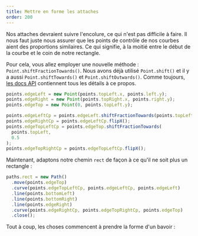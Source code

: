 ```yaml
---
title: Mettre en forme les attaches
order: 200
---
```


Nos attaches devraient suivre l'encolure, ce qui n'est pas difficile à faire. Il nous faut juste nous assurer que les points de contrôle de nos courbes aient des proportions similaires. Ce qui signifie, à la moitié entre le début de la courbe et le coin de notre rectangle.

<Note>

Pour cela, vous allez employer une nouvelle méthode : `Point.shiftFractionTowards()`. Nous avons déjà utilisé `Point.shift()` et il y a aussi `Point.shiftTowards()` et `Point.shiftOutwards()`. Comme toujours, [les docs API](/api/point) contiennent tous les détails à ce propos.

</Note>

```js
points.edgeLeft = new Point(points.topLeft.x, points.left.y);
points.edgeRight = new Point(points.topRight.x, points.right.y);
points.edgeTop = new Point(0, points.topLeft.y);

points.edgeLeftCp = points.edgeLeft.shiftFractionTowards(points.topLeft, 0.5);
points.edgeRightCp = points.edgeLeftCp.flipX();
points.edgeTopLeftCp = points.edgeTop.shiftFractionTowards(
  points.topLeft,
  0.5
);
points.edgeTopRightCp = points.edgeTopLeftCp.flipX();
```

Maintenant, adaptons notre chemin `rect` de façon à ce qu'il ne soit plus un rectangle :

```js
paths.rect = new Path()
  .move(points.edgeTop)
  .curve(points.edgeTopLeftCp, points.edgeLeftCp, points.edgeLeft)
  .line(points.bottomLeft)
  .line(points.bottomRight)
  .line(points.edgeRight)
  .curve(points.edgeRightCp, points.edgeTopRightCp, points.edgeTop)
  .close();
```

Tout à coup, les choses commencent à prendre la forme d'un bavoir :

<example pattern="tutorial" part="step6" caption="Pretty good, but how are we going to fit it over the baby's head?" />